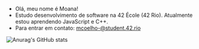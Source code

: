 - Olá, meu nome é Moana!
- Estudo desenvolvimento de software na 42 École (42 Rio). Atualmente estou aprendendo JavaScript e C++.
- Para entrar em contato: mcoelho-@student.42.rio

 ![Anurag's GitHub stats](https://github-readme-stats.vercel.app/api?username=mcoelh&theme=midnight-purple&hide=stars)

